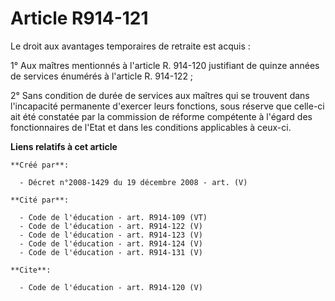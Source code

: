 # Article R914-121

Le droit aux avantages temporaires de retraite est acquis : 

1° Aux maîtres mentionnés à l'article R. 914-120 justifiant de quinze années de services énumérés à l'article R. 914-122 ; 

2° Sans condition de durée de services aux maîtres qui se trouvent dans l'incapacité permanente d'exercer leurs fonctions,
sous réserve que celle-ci ait été constatée par la commission de réforme compétente à l'égard des fonctionnaires de l'Etat et
dans les conditions applicables à ceux-ci.

**Liens relatifs à cet article**

	**Créé par**:

	  - Décret n°2008-1429 du 19 décembre 2008 - art. (V)

	**Cité par**:

	  - Code de l'éducation - art. R914-109 (VT)
	  - Code de l'éducation - art. R914-122 (V)
	  - Code de l'éducation - art. R914-123 (V)
	  - Code de l'éducation - art. R914-124 (V)
	  - Code de l'éducation - art. R914-131 (V)

	**Cite**:

	  - Code de l'éducation - art. R914-120 (V)
